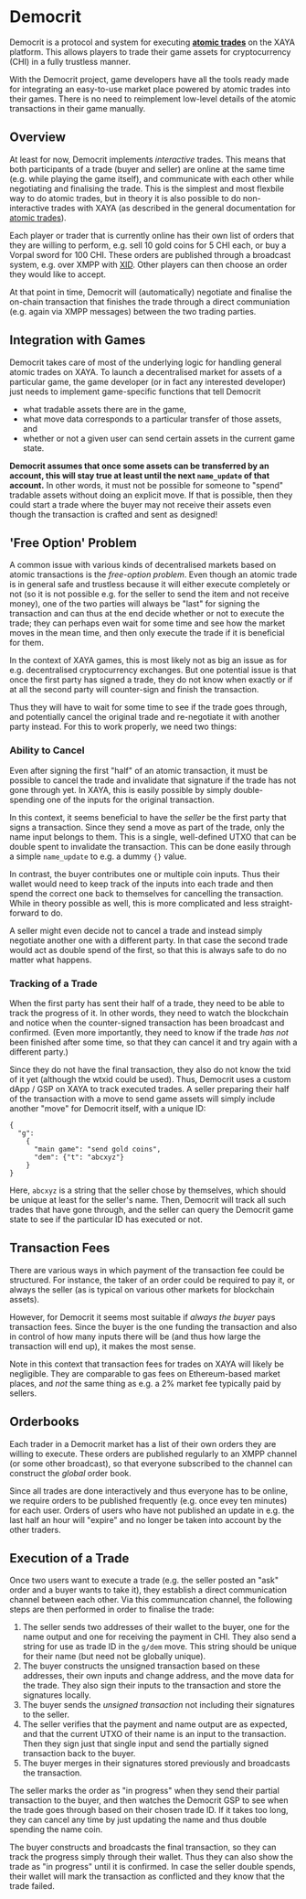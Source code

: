 # Democrit

Democrit is a protocol and system for executing [**atomic
trades**](https://github.com/xaya/xaya/blob/master/doc/xaya/trading.md)
on the XAYA platform.  This allows players to trade their game assets for
cryptocurrency (CHI) in a fully trustless manner.

With the Democrit project, game developers have all the tools
ready made for integrating an easy-to-use market place powered by atomic
trades into their games.  There is no need to reimplement low-level details
of the atomic transactions in their game manually.

## Overview

At least for now, Democrit implements *interactive* trades.  This means that
both participants of a trade (buyer and seller) are online at the same time
(e.g. while playing the game itself), and communicate with each other while
negotiating and finalising the trade.  This is the simplest and most
flexbile way to do atomic trades, but in theory it is also possible
to do non-interactive trades with XAYA (as described in the general
documentation for [atomic
trades](https://github.com/xaya/xaya/blob/master/doc/xaya/trading.md)).

Each player or trader that is currently online has their own list of orders
that they are willing to perform, e.g. sell 10 gold coins for 5 CHI each,
or buy a Vorpal sword for 100 CHI.  These orders are published through
a broadcast system, e.g. over XMPP with [XID](https://github.com/xaya/xid).
Other players can then choose an order they would like to accept.

At that point in time, Democrit will (automatically) negotiate and finalise
the on-chain transaction that finishes the trade through a direct communiation
(e.g. again via XMPP messages) between the two trading parties.

## Integration with Games

Democrit takes care of most of the underlying logic for handling
general atomic trades on XAYA.  To launch a decentralised market for
assets of a particular game, the game developer (or in fact any
interested developer) just needs to implement game-specific functions
that tell Democrit

- what tradable assets there are in the game,
- what move data corresponds to a particular transfer of those assets, and
- whether or not a given user can send certain assets in the current game state.

**Democrit assumes that once some assets can be transferred by an account,
this will stay true at least until the next `name_update` of that account.**
In other words, it must not be possible for someone to "spend" tradable
assets without doing an explicit move.  If that is possible, then they could
start a trade where the buyer may not receive their assets even though
the transaction is crafted and sent as designed!

## 'Free Option' Problem

A common issue with various kinds of decentralised markets based on atomic
transactions is the *free-option problem*.  Even though an atomic trade is in
general safe and trustless because it will either execute completely or not
(so it is not possible e.g. for the seller to send the item and not receive
money), one of the two parties will always be "last" for signing the transaction
and can thus at the end decide whether or not to execute the trade;
they can perhaps even wait for some time and see how the market moves
in the mean time, and then only execute the trade if it is beneficial for them.

In the context of XAYA games, this is most likely not as big an issue
as for e.g. decentralised cryptocurrency exchanges.  But one potential issue
is that once the first party has signed a trade, they do not know when exactly
or if at all the second party will counter-sign and finish the transaction.

Thus they will have to wait for some time to see if the trade goes through,
and potentially cancel the original trade and re-negotiate it with
another party instead.  For this to work properly, we need two things:

### Ability to Cancel

Even after signing the first "half" of an atomic transaction, it must
be possible to cancel the trade and invalidate that signature if the
trade has not gone through yet.  In XAYA, this is easily possible by
simply double-spending one of the inputs for the original transaction.

In this context, it seems beneficial to have the *seller* be the first party
that signs a transaction.  Since they send a move as part of the trade,
only the name input belongs to them.  This is a single, well-defined
UTXO that can be double spent to invalidate the transaction.  This can be
done easily through a simple `name_update` to e.g. a dummy `{}` value.

In contrast, the buyer contributes one or multiple coin inputs.  Thus their
wallet would need to keep track of the inputs into each trade and then spend
the correct one back to themselves for cancelling the transaction.  While
in theory possible as well, this is more complicated and less
straight-forward to do.

A seller might even decide not to cancel a trade and instead simply
negotiate another one with a different party.  In that case the second
trade would act as double spend of the first, so that this is always
safe to do no matter what happens.

### Tracking of a Trade

When the first party has sent their half of a trade, they need to be able
to track the progress of it.  In other words, they need to watch the
blockchain and notice when the counter-signed transaction has been broadcast
and confirmed.  (Even more importantly, they need to know if the trade
*has not* been finished after some time, so that they can cancel it and
try again with a different party.)

Since they do not have the final transaction, they also do not know the
txid of it yet (although the wtxid could be used).  Thus, Democrit
uses a custom dApp / GSP on XAYA to track executed trades.  A seller
preparing their half of the transaction with a move to send game assets
will simply include another "move" for Democrit itself, with a unique
ID:

    {
      "g":
        {
          "main game": "send gold coins",
          "dem": {"t": "abcxyz"}
        }
    }

Here, `abcxyz` is a string that the seller chose by themselves, which should
be unique at least for the seller's name.  Then, Democrit will track all
such trades that have gone through, and the seller can query the Democrit game
state to see if the particular ID has executed or not.

## Transaction Fees

There are various ways in which payment of the transaction fee could be
structured.  For instance, the taker of an order could be required to pay it,
or always the seller (as is typical on various other markets for blockchain
assets).

However, for Democrit it seems most suitable if *always the buyer* pays
transaction fees.  Since the buyer is the one funding the transaction
and also in control of how many inputs there will be (and thus how large
the transaction will end up), it makes the most sense.

Note in this context that transaction fees for trades on XAYA will likely
be negligible.  They are comparable to gas fees on Ethereum-based market
places, and *not* the same thing as e.g. a 2% market fee typically
paid by sellers.

## Orderbooks

Each trader in a Democrit market has a list of their own orders they
are willing to execute.  These orders are published regularly to an XMPP
channel (or some other broadcast), so that everyone subscribed to the channel
can construct the *global* order book.

Since all trades are done interactively and thus everyone has to be online,
we require orders to be published frequently (e.g. once evey ten minutes) for
each user.  Orders of users who have not published an update in e.g. the
last half an hour will "expire" and no longer be taken into account by
the other traders.

## Execution of a Trade

Once two users want to execute a trade (e.g. the seller posted an
"ask" order and a buyer wants to take it), they establish a direct
communication channel between each other.  Via this communcation channel,
the following steps are then performed in order to finalise the trade:

1. The seller sends two addresses of their wallet to the buyer,
   one for the name output and one for receiving the payment in CHI.
   They also send a string for use as trade ID in the `g/dem` move.  This
   string should be unique for their name (but need not be globally unique).
1. The buyer constructs the unsigned transaction based on these addresses,
   their own inputs and change address, and the move data for the trade.
   They also sign their inputs to the transaction and store the
   signatures locally.
1. The buyer sends the *unsigned transaction* not including their signatures
   to the seller.
1. The seller verifies that the payment and name output are as expected,
   and that the current UTXO of their name is an input to the transaction.
   Then they sign just that single input and send the partially signed
   transaction back to the buyer.
1. The buyer merges in their signatures stored previously and broadcasts
   the transaction.

The seller marks the order as "in progress" when they send their partial
transaction to the buyer, and then watches the Democrit GSP to see when the
trade goes through based on their chosen trade ID.  If it takes too long,
they can cancel any time by just updating the name and thus double spending
the name coin.

The buyer constructs and broadcasts the final transaction, so they can
track the progress simply through their wallet.  Thus they can also show the
trade as "in progress" until it is confirmed.  In case the seller double
spends, their wallet will mark the transaction as conflicted and they know
that the trade failed.
